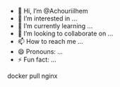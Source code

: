 - 👋 Hi, I’m @Achouriilhem
- 👀 I’m interested in ...
- 🌱 I’m currently learning ...
- 💞️ I’m looking to collaborate on ...
- 📫 How to reach me ...
- 😄 Pronouns: ...
- ⚡ Fun fact: ...

<!---
Achouriilhem/Achouriilhem is a ✨ special ✨ repository because its `README.md` (this file) appears on your GitHub profile.
You can click the Preview link to take a look at your changes.
--->docker pull nginx

